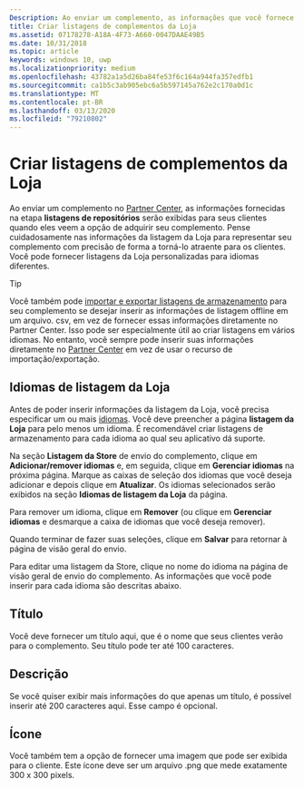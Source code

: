 ```yaml
---
Description: Ao enviar um complemento, as informações que você fornece na etapa de listagens da Loja serão exibidas para seus clientes.
title: Criar listagens de complementos da Loja
ms.assetid: 07178278-A18A-4F73-A660-0047DAAE49B5
ms.date: 10/31/2018
ms.topic: article
keywords: windows 10, uwp
ms.localizationpriority: medium
ms.openlocfilehash: 43782a1a5d26ba84fe53f6c164a944fa357edfb1
ms.sourcegitcommit: ca1b5c3ab905ebc6a5b597145a762e2c170a0d1c
ms.translationtype: MT
ms.contentlocale: pt-BR
ms.lasthandoff: 03/13/2020
ms.locfileid: "79210802"
---
```

# <a name="create-add-on-store-listings"></a>Criar listagens de complementos da Loja

Ao enviar um complemento no [Partner Center](https://partner.microsoft.com/dashboard), as informações fornecidas na etapa **listagens de repositórios** serão exibidas para seus clientes quando eles veem a opção de adquirir seu complemento. Pense cuidadosamente nas informações da listagem da Loja para representar seu complemento com precisão de forma a torná-lo atraente para os clientes. Você pode fornecer listagens da Loja personalizadas para idiomas diferentes.

> [!TIP]
> Você também pode [importar e exportar listagens de armazenamento](import-and-export-store-listings.md) para seu complemento se desejar inserir as informações de listagem offline em um arquivo. csv, em vez de fornecer essas informações diretamente no Partner Center. Isso pode ser especialmente útil ao criar listagens em vários idiomas. No entanto, você sempre pode inserir suas informações diretamente no [Partner Center](https://partner.microsoft.com/dashboard) em vez de usar o recurso de importação/exportação.


## <a name="store-listing-languages"></a>Idiomas de listagem da Loja

Antes de poder inserir informações da listagem da Loja, você precisa especificar um ou mais [idiomas](supported-languages.md). Você deve preencher a página **listagem da Loja** para pelo menos um idioma. É recomendável criar listagens de armazenamento para cada idioma ao qual seu aplicativo dá suporte.

Na seção **Listagem da Store** de envio do complemento, clique em **Adicionar/remover idiomas** e, em seguida, clique em **Gerenciar idiomas** na próxima página. Marque as caixas de seleção dos idiomas que você deseja adicionar e depois clique em **Atualizar**. Os idiomas selecionados serão exibidos na seção **Idiomas de listagem da Loja** da página.

Para remover um idioma, clique em **Remover** (ou clique em **Gerenciar idiomas** e desmarque a caixa de idiomas que você deseja remover). 

Quando terminar de fazer suas seleções, clique em **Salvar** para retornar à página de visão geral do envio.

Para editar uma listagem da Store, clique no nome do idioma na página de visão geral de envio do complemento. As informações que você pode inserir para cada idioma são descritas abaixo.

## <a name="title"></a>Título

Você deve fornecer um título aqui, que é o nome que seus clientes verão para o complemento. Seu título pode ter até 100 caracteres.

## <a name="description"></a>Descrição

Se você quiser exibir mais informações do que apenas um título, é possível inserir até 200 caracteres aqui. Esse campo é opcional.

## <a name="icon"></a>Ícone

Você também tem a opção de fornecer uma imagem que pode ser exibida para o cliente. Este ícone deve ser um arquivo .png que mede exatamente 300 x 300 pixels.

 

 




